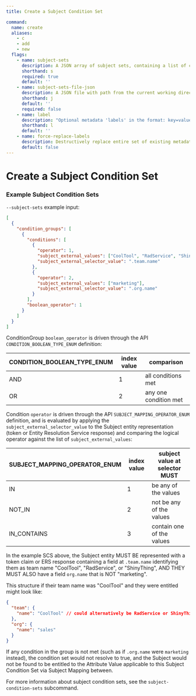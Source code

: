 ```yaml
---
title: Create a Subject Condition Set

command:
  name: create
  aliases:
    - c
    - add
    - new
  flags:
    - name: subject-sets
      description: A JSON array of subject sets, containing a list of condition groups, each with one or more conditions
      shorthand: s
      required: true
      default: ''
    - name: subject-sets-file-json
      description: A JSON file with path from the current working directory containing an array of subject sets
      shorthand: j
      default: ''
      required: false
    - name: label
      description: "Optional metadata 'labels' in the format: key=value"
      shorthand: l
      default: ''
    - name: force-replace-labels
      description: Destructively replace entire set of existing metadata 'labels' with any provided to this command
      default: false
---
```


# Create a Subject Condition Set

### Example Subject Condition Sets

`--subject-sets` example input:

```json
[
  {
    "condition_groups": [
      {
        "conditions": [
          {
            "operator": 1,
            "subject_external_values": ["CoolTool", "RadService", "ShinyThing"],
            "subject_external_selector_value": ".team.name"
          },
          {
            "operator": 2,
            "subject_external_values": ["marketing"],
            "subject_external_selector_value": ".org.name"
          }
        ],
        "boolean_operator": 1
      }
    ]
  }
]
```

ConditionGroup `boolean_operator` is driven through the API `CONDITION_BOOLEAN_TYPE_ENUM` definition:

| CONDITION_BOOLEAN_TYPE_ENUM | index value | comparison            |
| --------------------------- | ----------- | --------------------- |
| AND                         | 1           | all conditions met    |
| OR                          | 2           | any one condition met |

Condition `operator` is driven through the API `SUBJECT_MAPPING_OPERATOR_ENUM` definition,
and is evaluated by applying the `subject_external_selector_value` to the Subject entity
representation (token or Entity Resolution Service response) and comparing the logical operator
against the list of `subject_external_values`:

| SUBJECT_MAPPING_OPERATOR_ENUM | index value | subject value at selector MUST |
| ----------------------------- | ----------- | ------------------------------ |
| IN                            | 1           | be any of the values           |
| NOT_IN                        | 2           | not be any of the values       |
| IN_CONTAINS                   | 3           | contain one of the values      |

In the example SCS above, the Subject entity MUST BE represented with a token claim or ERS response
containing a field at `.team.name` identifying them as team name "CoolTool", "RadService", or "ShinyThing", AND THEY MUST ALSO have a field `org.name` that is NOT "marketing".

This structure if their team name was "CoolTool" and they were entitled might look like:

```json
{
  "team": {
    "name": "CoolTool" // could alternatively be RadService or ShinyThing
  },
  "org": {
    "name": "sales"
  }
}
```

If any condition in the group is not met (such as if `.org.name` were `marketing` instead),
the condition set would not resolve to true, and the Subject would not be found to be entitled
to the Attribute Value applicable to this Subject Condition Set via Subject Mapping between.

For more information about subject condition sets, see the `subject-condition-sets` subcommand.